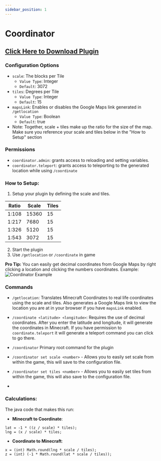 ```yaml
---
sidebar_position: 1
---
```


# Coordinator

## [Click Here to Download Plugin](https://github.com/EarthPol/Coordinator/releases)

### Configuration Options
- `scale`: The blocks per Tile
  - `Value Type`: Integer
  - `Default`: 3072
- `tiles`: Degrees per Tile
    - `Value Type`: Integer
    - `Default`: 15
- `mapsLink`: Enables or disables the Google Maps link generated in `/getlocation`
    - `Value Type`: Boolean
    - `Default`: true
- Note: Together, scale + tiles make up the ratio for the size of the map. Make sure you reference your scale and tiles below in the "How to Setup" section


### Permissions
- `coordinator.admin`: grants access to reloading and setting variables.
- `coordinator.teleport`: grants access to teleporting to the generated location while using `/coordinate`

### How to Setup:
1. Setup your plugin by defining the scale and tiles.

| Ratio  | Scale | Tiles |
|--------|-------|-------|
| 1:108  | 15360 | 15    |
| 1:217  | 7680  | 15    |
| 1:326  | 5120  | 15    |
| 1:543  | 3072  | 15    |

2. Start the plugin
3. Use `/getlocation` or `/coordinate` in game

**Pro Tip:** You can easily get decimal coordinates from Google Maps by right clicking a location and clicking the numbers coordinates. Example:
![Coordinator Example](../../static/img/coordinator_example.png)

### Commands

- `/getlocation`: Translates Minecraft Coordinates to real life coordinates using the scale and tiles. Also generates a Google Maps link to view the location you are at in your browser if you have `mapsLink` enabled.

- `/coordinate <latitude> <longitude>`: Requires the use of decimal coordinates. After you enter the latitude and longitude, it will generate the coordinates in Minecraft. If you have permission to `coordinate.teleport` it will generate a teleport command you can click to go there.

- `/coordinator` Primary root command for the plugin
- `/coordinator set scale <number>` - Allows you to easily set scale from within the game, this will save to the configuration file.
- `/coordinator set tiles <number>` - Allows you to easily set tiles from within the game, this will also save to the configuration file.
- 
### Calculations:
The java code that makes this run:
- **Minecraft to Coordinate**:
```
lat = -1 * ((z / scale) * tiles);
lng = (x / scale) * tiles;
```

- **Coordinate to Minecraft**:
```
x = (int) Math.round(lng * scale / tiles);
z = (int) (-1 * Math.round(lat * scale / tiles));
```